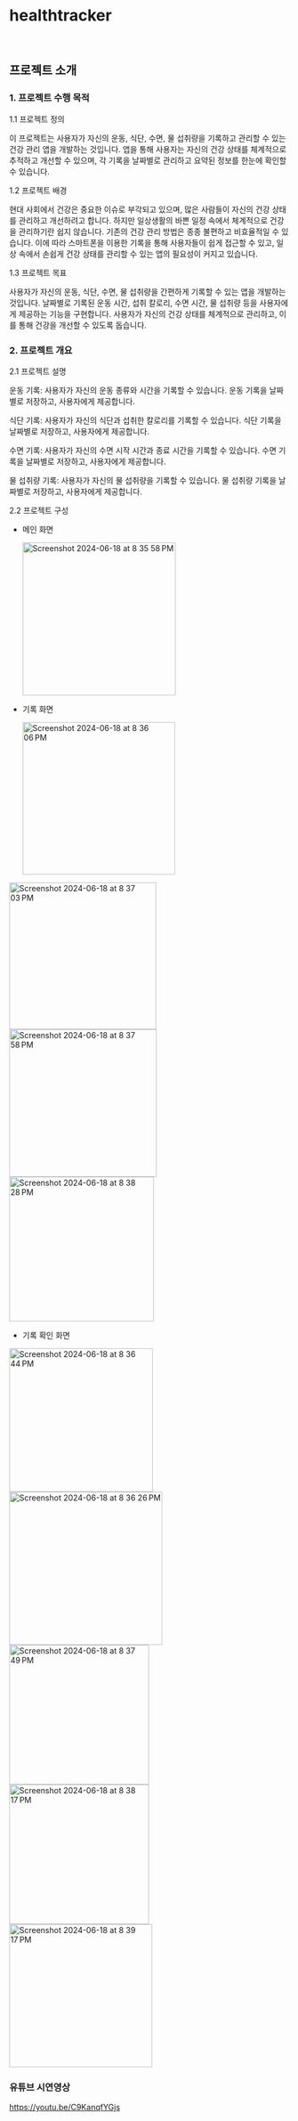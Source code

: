 # healthtracker

<br>

## 프로젝트 소개

### 1. 프로젝트 수행 목적

1.1 프로젝트 정의

이 프로젝트는 사용자가 자신의 운동, 식단, 수면, 물 섭취량을 기록하고 관리할 수 있는 건강 관리 앱을 개발하는 것입니다. 앱을 통해 사용자는 자신의 건강 상태를 체계적으로 추적하고 개선할 수 있으며, 각 기록을 날짜별로 관리하고 요약된 정보를 한눈에 확인할 수 있습니다.

1.2 프로젝트 배경

현대 사회에서 건강은 중요한 이슈로 부각되고 있으며, 많은 사람들이 자신의 건강 상태를 관리하고 개선하려고 합니다. 하지만 일상생활의 바쁜 일정 속에서 체계적으로 건강을 관리하기란 쉽지 않습니다.
기존의 건강 관리 방법은 종종 불편하고 비효율적일 수 있습니다. 이에 따라 스마트폰을 이용한 기록을 통해 사용자들이 쉽게 접근할 수 있고, 일상 속에서 손쉽게 건강 상태를 관리할 수 있는 앱의 필요성이 커지고 있습니다.

1.3 프로젝트 목표

사용자가 자신의 운동, 식단, 수면, 물 섭취량을 간편하게 기록할 수 있는 앱을 개발하는 것입니다.
날짜별로 기록된 운동 시간, 섭취 칼로리, 수면 시간, 물 섭취량 등을 사용자에게 제공하는 기능을 구현합니다.
사용자가 자신의 건강 상태를 체계적으로 관리하고, 이를 통해 건강을 개선할 수 있도록 돕습니다.

### 2. 프로젝트 개요
   
2.1 프로젝트 설명

운동 기록: 사용자가 자신의 운동 종류와 시간을 기록할 수 있습니다. 운동 기록을 날짜별로 저장하고, 사용자에게 제공합니다.

식단 기록: 사용자가 자신의 식단과 섭취한 칼로리를 기록할 수 있습니다. 식단 기록을 날짜별로 저장하고, 사용자에게 제공합니다.

수면 기록: 사용자가 자신의 수면 시작 시간과 종료 시간을 기록할 수 있습니다. 수면 기록을 날짜별로 저장하고, 사용자에게 제공합니다.

물 섭취량 기록: 사용자가 자신의 물 섭취량을 기록할 수 있습니다. 물 섭취량 기록을 날짜별로 저장하고, 사용자에게 제공합니다.

2.2 프로젝트 구성

- 메인 화면
  
  <img width="275" alt="Screenshot 2024-06-18 at 8 35 58 PM" src="https://github.com/gka0903/healthtracker/assets/59007130/46738a6b-05d8-429e-b3d6-d6c601a0c0c6">

- 기록 화면
  
  <img width="274" alt="Screenshot 2024-06-18 at 8 36 06 PM" src="https://github.com/gka0903/healthtracker/assets/59007130/57ea6719-c6ff-4fc3-bb58-0f140dd8286b">
<img width="264" alt="Screenshot 2024-06-18 at 8 37 03 PM" src="https://github.com/gka0903/healthtracker/assets/59007130/d7521ba6-8691-4a2e-9565-79d51fda5347">
<img width="265" alt="Screenshot 2024-06-18 at 8 37 58 PM" src="https://github.com/gka0903/healthtracker/assets/59007130/67ef5cdc-69ed-4ccc-8871-43e8154d3976">
<img width="260" alt="Screenshot 2024-06-18 at 8 38 28 PM" src="https://github.com/gka0903/healthtracker/assets/59007130/116b71b3-e123-425d-aeff-2b836a714bbd">

- 기록 확인 화면
  
<img width="258" alt="Screenshot 2024-06-18 at 8 36 44 PM" src="https://github.com/gka0903/healthtracker/assets/59007130/86b7f583-105f-400a-beeb-4d9ad2e67482">

  
<img width="275" alt="Screenshot 2024-06-18 at 8 36 26 PM" src="https://github.com/gka0903/healthtracker/assets/59007130/5f52c983-cb95-41b3-b3c9-8639f22cbae1">
<img width="251" alt="Screenshot 2024-06-18 at 8 37 49 PM" src="https://github.com/gka0903/healthtracker/assets/59007130/9bee1feb-51ea-4307-a5ef-2a927128f18b">
<img width="251" alt="Screenshot 2024-06-18 at 8 38 17 PM" src="https://github.com/gka0903/healthtracker/assets/59007130/e28c72ea-b185-40f0-950f-013e2da53e84">
<img width="257" alt="Screenshot 2024-06-18 at 8 39 17 PM" src="https://github.com/gka0903/healthtracker/assets/59007130/4d4add3d-6024-436f-81e1-45586b3c7b0d">


<br>

### 유튜브 시연영상
https://youtu.be/C9KanqfYGjs
